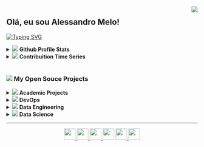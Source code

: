 <img align="right" src="https://visitor-badge.laobi.icu/badge?page_id=alessandromeloweb.visitor-badgee&color=green&style=flat-square">
  
<!-- <a href="https://hits.seeyoufarm.com"><img align="right" src="https://hits.seeyoufarm.com/api/count/incr/badge.svg?url=https%3A%2F%2Fgithub.com%2Falessandromeloweb%2Falessandromeloweb&count_bg=%233D6BC8&title_bg=%23555555&icon=&icon_color=%23E7E7E7&title=views&edge_flat=false"/></a> -->

## Olá, eu sou Alessandro Melo!
<!-- <img src="https://cr-ss-service.azurewebsites.net/api/ScreenShot?widget=summary&username=alessandromeloweb&badges=3&show-avatar=false&style=--header-bg-color:%23000;--border-radius:10px" width="35%" align="right"> -->
 
<p align="left">
  <a href="https://readme-typing-svg.herokuapp.com?color=0353B1&lines=Especialista em Sistema;Engenheiro de Dados;Oracle Tuning)]></a>
</p>

[![Typing SVG](https://readme-typing-svg.herokuapp.com?color=035DC5&lines=Software+Engineer;%2B8+years+of+coding+experience;Always+learninig+new+things)](https://git.io/typing-svg)

<details>	
  <summary><a href="#"><img src="https://github.com/alessandromeloweb/alessandromeloweb/blob/main/images/icon_github.png"/></a><b> Github Profile Stats</b></summary>
  <img height="180em" src="https://github-readme-stats.vercel.app/api?username=alessandromeloweb&show_icons=true&count_private=true&theme=react&hide_border=true&bg_color=1F222E&title_color=79ff97&icon_color=79ff97" />
  <img height="180em" src="https://github-readme-stats.vercel.app/api/top-langs/?username=alessandromeloweb&exclude_repo=machine-learning&langs_count=8&layout=compact&theme=react&hide_border=true&bg_color=1F222E&title_color=79ff97&icon_color=79ff97"/>
  <br/>
</details>

<details>	
  <summary><a href="#"><img src="https://github.com/alessandromeloweb/alessandromeloweb/blob/main/images/icon_minimum-value.png"/></a><b> Contribuition Time Series</b></summary>
  <img src="https://activity-graph.herokuapp.com/graph?username=alessandromeloweb&theme=react-dark&bg_color=20232a&hide_border=true" width="100%"/>
</details>

<br/>

### <a href="#"><img src="https://github.com/alessandromeloweb/alessandromeloweb/blob/main/images/icon_open-source.png"/></a> My Open Souce Projects
<details>
  <summary><b> <a href="#"><img src="https://github.com/alessandromeloweb/alessandromeloweb/blob/main/images/icon_graduation.png"/></a> Academic Projects</b></summary>
  <table>
    <thead align="center">
      <tr border: none;>
	<td><b><a href="#"></a>Projects</b></td>
        <td><b><a href="#"></a>Summary</b></td>
      </tr>
    </thead>
    <tbody>
      <tr>
      	<td>
		<a href="https://github.com/alessandromeloweb/teoria-da-computacao">
		<b>Teoria da Computação</b></a>
	</td>
      	<td>
		<a href="https://github.com/alessandromeloweb/teoria-da-computacao">
		<img src="https://github-readme-stats.vercel.app/api/pin/?username=alessandromeloweb&repo=teoria-da-computacao&icon_color=79ff97&text_color=9f9f9f&bg_color=151515"/>
	</td>
      </tr>
      <tr>
	<td>
		<a href="https://github.com/alessandromeloweb/introducao-a-programacao-orientada-a-objetos">
		<b>Introdução a Programação Orientada à Objetos</b></a>
	</td>
        <td>
		<a href="https://github.com/alessandromeloweb/introducao-a-programacao-orientada-a-objetos">
		<img src="https://github-readme-stats.vercel.app/api/pin/?username=alessandromeloweb&repo=introducao-a-programacao-orientada-a-objetos&icon_color=79ff97&text_color=9f9f9f&bg_color=151515"/>
	</td>
      </tr>
      <tr>
	<td>
		<a href="https://github.com/alessandromeloweb/desenvolvimento-de-sistemas">
		<b>Desenvolvimento de Sistemas</b></a>
	</td>
        <td>
		<a href="https://github.com/alessandromeloweb/desenvolvimento-de-sistemas">
		<img alt="Summary" src="https://github-readme-stats.vercel.app/api/pin/?username=alessandromeloweb&repo=desenvolvimento-de-sistemas&icon_color=79ff97&text_color=9f9f9f&bg_color=151515"/>
	</td>
      </tr>
      <tr>
	<td>
		<a href="https://github.com/alessandromeloweb/organizacao-e-arquitetura-de-computadores">
		<b>Organização e Arquitetura de Computadores</b></a>
	</td>
        <td>
		<a href="https://github.com/alessandromeloweb/organizacao-e-arquitetura-de-computadores">
		<img src="https://github-readme-stats.vercel.app/api/pin/?username=alessandromeloweb&repo=organizacao-e-arquitetura-de-computadores&icon_color=79ff97&text_color=9f9f9f&bg_color=151515"/>
	</td>
      </tr>
      <tr>
	<td>
		<a href="https://github.com/alessandromeloweb/banco-de-dados">
		<b>Banco de Dados</b></a>
	</td>
        <td>
		<a href="https://github.com/alessandromeloweb/banco-de-dados">
		<img src="https://github-readme-stats.vercel.app/api/pin/?username=alessandromeloweb&repo=banco-de-dados&icon_color=79ff97&text_color=9f9f9f&bg_color=151515"/></td>
      </tr>
      <tr>
	<td>
		<a href="https://github.com/alessandromeloweb/programacao-paralela-e-distribuida">
		<b>Programacao Paralela e Distribuida</b></a>
	</td>
        <td>
		<a href="https://github.com/alessandromeloweb/programacao-paralela-e-distribuida">
		<img src="https://github-readme-stats.vercel.app/api/pin/?username=alessandromeloweb&repo=programacao-paralela-e-distribuida&icon_color=79ff97&text_color=9f9f9f&bg_color=151515"/></td>
      </tr>
      <tr>
	<td>
		<a href="https://github.com/alessandromeloweb/game-craps">
		<b>Engenharia de Software (game)</b></a>
	</td>
        <td>
		<a href="https://github.com/alessandromeloweb/game-craps">
		<img src="https://github-readme-stats.vercel.app/api/pin/?username=alessandromeloweb&repo=game-craps&icon_color=79ff97&text_color=9f9f9f&bg_color=151515"/></td>
      </tr>
      <tr>
	<td>
		<a href="https://github.com/alessandromeloweb/prolog-language">
		<b>Prolog</b></a>
	</td>
        <td>
		<a href="https://github.com/alessandromeloweb/prolog-language">
		<img src="https://github-readme-stats.vercel.app/api/pin/?username=alessandromeloweb&repo=prolog-language&icon_color=79ff97&text_color=9f9f9f&bg_color=151515"/>
	</td>
      </tr>
      <tr>
	<td>
		<a href="https://github.com/alessandromeloweb/compiladores">
		<b>Compiladores</b></a>
	</td>
        <td>
		<a href="https://github.com/alessandromeloweb/compiladores">
		<img src="https://github-readme-stats.vercel.app/api/pin/?username=alessandromeloweb&repo=compiladores&icon_color=79ff97&text_color=9f9f9f&bg_color=151515"/></td>
      </tr>
      <tr>
	<td>
		<a href="https://github.com/alessandromeloweb/inteligencia-artificial">
		<b>Inteligencia Artificial</b></a>
	</td>
        <td>
		<a href="https://github.com/alessandromeloweb/inteligencia-artificial">
		<img src="https://github-readme-stats.vercel.app/api/pin/?username=alessandromeloweb&repo=inteligencia-artificial&icon_color=79ff97&text_color=9f9f9f&bg_color=151515"/></td>
      </tr>
      <tr>
	<td>
		<a href="https://github.com/alessandromeloweb/redes-de-computadores">
		<b>Redes de Computadores</b></a></td>
        <td>
		<a href="https://github.com/alessandromeloweb/redes-de-computadores">
		<img src="https://github-readme-stats.vercel.app/api/pin/?username=alessandromeloweb&repo=redes-de-computadores&icon_color=79ff97&text_color=9f9f9f&bg_color=151515"/></td>
      </tr>
      <tr>
	<td>
		<a href="https://github.com/alessandromeloweb/seguranca-de-redes">
		<b>Seguranca de Redes</b></a>
	</td>
        <td>
		<a href="https://github.com/alessandromeloweb/seguranca-de-redes">
		<img src="https://github-readme-stats.vercel.app/api/pin/?username=alessandromeloweb&repo=seguranca-de-redes&icon_color=79ff97&text_color=9f9f9f&bg_color=151515"/></td>
      </tr>  
      <tr>
	<td>
		<a href="https://github.com/alessandromeloweb/forecast-of-time-series-with-stock-data">
		<b>TCC</b></a>
	</td>
        <td>
		<a href="https://github.com/alessandromeloweb/forecast-of-time-series-with-stock-data">
		<img src="https://github-readme-stats.vercel.app/api/pin/?username=alessandromeloweb&repo=forecast-of-time-series-with-stock-data&icon_color=79ff97&text_color=9f9f9f&bg_color=151515"/></td>
      </tr>
    </tbody>
  </table>
  <br />
</details>

<details>
  <summary><b> <a href="#-my-open-souce-projects"><img src="https://img.icons8.com/material/24/000000/docker.png"/></a> DevOps</b></summary>
  <table>
    <thead align="center">
      <tr border: none;>
        <td><b>Projects</b></td>
        <td><b>Summary</b></td>
      </tr>
    </thead>
    <tbody>
      <tr>
      	<td>
		<a href="https://github.com/alessandromeloweb/home-sweet-home">
		<b>My Personal Configuration</b></a>
	</td>
      	<td>
		<a href="https://github.com/alessandromeloweb/home-sweet-home">
		<img src="https://github-readme-stats.vercel.app/api/pin/?username=alessandromeloweb&repo=home-sweet-home&icon_color=79ff97&text_color=9f9f9f&bg_color=151515"/></td>
      </tr>	
      <tr>
      	<td>
		<a href="https://github.com/alessandromeloweb/encrypt-file">
		<b>Encrypt File</b></a>
	</td>
      	<td>
		<a href="https://github.com/alessandromeloweb/encrypt-file">
		<img src="https://github-readme-stats.vercel.app/api/pin/?username=alessandromeloweb&repo=encrypt-file&icon_color=79ff97&text_color=9f9f9f&bg_color=151515"/>
	</td>
      </tr>
      <tr>
      	<td>
		<a href="https://github.com/alessandromeloweb/showenv">
		<b>Show Enviroment</b></a>
	</td>
      	<td>
		<a href="https://github.com/alessandromeloweb/showenv">
		<img src="https://github-readme-stats.vercel.app/api/pin/?username=alessandromeloweb&repo=showenv&icon_color=79ff97&text_color=9f9f9f&bg_color=151515"/></td>
      </tr>	    
    </tbody>
  </table>
  <br />
</details>

<details>
  <summary><b> <a href="#-my-open-souce-projects"><img src="https://img.icons8.com/material/24/000000/elephant.png"/></a> Data Engineering</b></summary>
  <table>
    <thead align="center">
      <tr border: none;>
        <td><b>Projects</b></td>
        <td><b>Summary</b></td>
      </tr>
    </thead>
    <tbody>
	<tr>
      	</tr>
	<tr>
      	<td>
		<a href="https://github.com/alessandromeloweb/understanding-the-python-ecosystem">
		<b>Understanding the Python Ecosystem</b></a>
	</td>
      	<td>
		<a href="https://github.com/alessandromeloweb/ understanding-the-python-ecosystem">
		<img src="https://github-readme-stats.vercel.app/api/pin/?username=alessandromeloweb&repo=understanding-the-python-ecosystem&icon_color=79ff97&text_color=9f9f9f&bg_color=151515"/>
	</td>
      </tr>
      <tr>
      	<td>
		<a href="https://github.com/alessandromeloweb/becoming-an-expert-data">
		<b>Becoming an Expert Data</b></a>
	</td>
      	<td>
		<a href="https://github.com/alessandromeloweb/becoming-an-expert-data">
		<img src="https://github-readme-stats.vercel.app/api/pin/?username=alessandromeloweb&repo=becoming-an-expert-data&icon_color=79ff97&text_color=9f9f9f&bg_color=151515"/>
		</td>
      </tr>
      <tr>
      	<td>
		<a href="https://github.com/alessandromeloweb/automated-business-intelligence-at-azure">
		<b>Automated Business Intelligence at Azure</b></a>
	</td>
      	<td>										
		<a href="https://github.com/alessandromeloweb/automated-business-intelligence-at-azure">
		<img src="https://github-readme-stats.vercel.app/api/pin/?username=alessandromeloweb&repo=automated-business-intelligence-at-azure&icon_color=79ff97&text_color=9f9f9f&bg_color=151515"/></td>
      </tr>
      <tr>
      	<td>
		<a href="https://github.com/alessandromeloweb/pyssas">
		<b>Python API to handler SSAS</b></a>
	</td>
      	<td>
		<a href="https://github.com/alessandromeloweb/pyssas">
		<img alt="Summary" src="https://github-readme-stats.vercel.app/api/pin/?username=alessandromeloweb&repo=pyssas&icon_color=79ff97&text_color=9f9f9f&bg_color=151515"/></td>
      </tr>	    
    </tbody>
  </table>
  <br />
</details>

<details>
  <summary><b>  <a href="#-my-open-souce-projects"><img src="https://img.icons8.com/material/24/000000/test-tube--v1.png"/></a> Data Science</b></summary>
  <table>
    <thead align="center">
      <tr border: none;>
        <td><b>Projects</b></td>
        <td><b>Summary</b></td>
      </tr>
    </thead>
    <tbody>
	<tr>
      		<td>
			 <a href="https://github.com/alessandromeloweb/finding-donors">
			<b>Finding Donors</b></a>
		</td>
      		<td>
			<a href="https://github.com/alessandromeloweb/finding-donors">
			<img src="https://github-readme-stats.vercel.app/api/pin/?username=alessandromeloweb&repo=finding-donors&icon_color=79ff97&text_color=9f9f9f&bg_color=151515"/>
		</td>
      	</tr>
	<tr>
      		<td>
			<a href="https://github.com/alessandromeloweb/porto-seguro-safe-driver-prediction">
			<b>Porto Seguro Safe Driver Prediction</b></a>
		</td>
      		<td>
			<a href="https://github.com/alessandromeloweb/porto-seguro-safe-driver-prediction">
			<img src="https://github-readme-stats.vercel.app/api/pin/?username=alessandromeloweb&repo=porto-seguro-safe-driver-prediction&icon_color=79ff97&text_color=9f9f9f&bg_color=151515"/></td>
      	</tr>
	<tr>
      		<td>
			<a href="https://github.com/alessandromeloweb/predict-which-customers-a-call-center-should-contact">
			<b>Predict Which Customers a Call Center Should Contact</b></a>
		</td>
      		<td>
			<a href="https://github.com/alessandromeloweb/predict-which-customers-a-call-center-should-contact">
			<img src="https://github-readme-stats.vercel.app/api/pin/?username=alessandromeloweb&repo=predict-which-customers-a-call-center-should-contact&icon_color=79ff97&text_color=9f9f9f&bg_color=151515"/></td>
      	</tr>
	</tr>
	    	<tr>
      		<td>
			<a href="https://github.com/alessandromeloweb/predicting-retail-churn-with-azure-ml-studio">
			<b>Predicting Retail Churn with Azure ML Studio</b></a>
		</td>
      		<td>
			<a href="https://github.com/alessandromeloweb/predicting-retail-churn-with-azure-ml-studio">
			<img src="https://github-readme-stats.vercel.app/api/pin/?username=alessandromeloweb&repo=predicting-retail-churn-with-azure-ml-studio&icon_color=79ff97&text_color=9f9f9f&bg_color=151515"/></td>
      	</tr>
	<tr>
      		<td>
			<a href="https://github.com/alessandromeloweb/federated-learning-for-text-generation">
			<b>Federated Learning for Text Generation</b></a>
		</td>
      		<td>
			<a href="https://github.com/alessandromeloweb/federated-learning-for-text-generation">
			<img src="https://github-readme-stats.vercel.app/api/pin/?username=alessandromeloweb&repo=federated-learning-for-text-generation&icon_color=79ff97&text_color=9f9f9f&bg_color=151515"/></td>
      	</tr>
	<tr>
      		<td>
			<a href="https://github.com/alessandromeloweb/allstate-claims-severity">
			<b>Allstate Claims Severity</b></a>
		</td>
      		<td>
			<a href="https://github.com/alessandromeloweb/allstate-claims-severity">
			<img src="https://github-readme-stats.vercel.app/api/pin/?username=alessandromeloweb&repo=allstate-claims-severity&icon_color=79ff97&text_color=9f9f9f&bg_color=151515"/></td>
      	</tr>
    </tbody>
  </table>
  <br />
</details>




<!-- 
<details>		
  <summary><b>⚙️ Things I use to get stuff done</b></summary>
  	<ul>
  	    <li><b>OS:</b> Ubuntu 20.04</li>
  	    <li><b>Browser: </b> Brave</li>
	    <li><b>Terminal: </b> Bash: Oh My Bash</li>
	    <li><b>Code Editor:</b> VSCode + Pycharm</li>
	    <li><b>To Stay Updated:</b> Dev.to, Medium, Linkedin and Twitter.</li>
	    <br />
	⚛️ Checkout My Personal Configrations <a href="https://github.com/alessandromeloweb/home-sweet-home">Here</a>.
	</ul>	
</details> -->


<!-- <h4 align="center">
  <a href="https://github.com/alessandromeloweb?tab=repositories" title="Show Repositories">🔎 Show More 🔍</a>
</h4>
 -->
 
---

<p  align="center">
	<a href="mailto:alessandromeloweb@gmail.com" target="_blank"><img src="https://github.com/alessandromeloweb/alessandromeloweb/blob/main/images/email.png" width="30">
	</a>
	<a href="https://stackoverflow.com/users/8329698/bruno-campos" target="_blank"><img src="https://github.com/alessandromeloweb/alessandromeloweb/blob/main/images/stackoverflow.png" width="30">
	</a>
	<a href="https://www.linkedin.com/in/alessandromeloweb" target="_blank"><img src="https://github.com/alessandromeloweb/alessandromeloweb/blob/main/images/linkedin.png" width="30">
	</a>
	<a href="https://github.com/alessandromeloweb" target="_blank"><img src="https://github.com/alessandromeloweb/alessandromeloweb/blob/main/images/github.png" width="30"></a>
	<a href="https://profile.codersrank.io/user/alessandromeloweb" target="_blank"><img src="https://img.icons8.com/material/24/000000/source-code--v1.png" width="30">
	</a>
	<a href="https://medium.com/@alessandromeloweb" target="_blank"><img src="https://github.com/alessandromeloweb/alessandromeloweb/blob/main/images/medium.png" width="30">
	</a>
</p>
